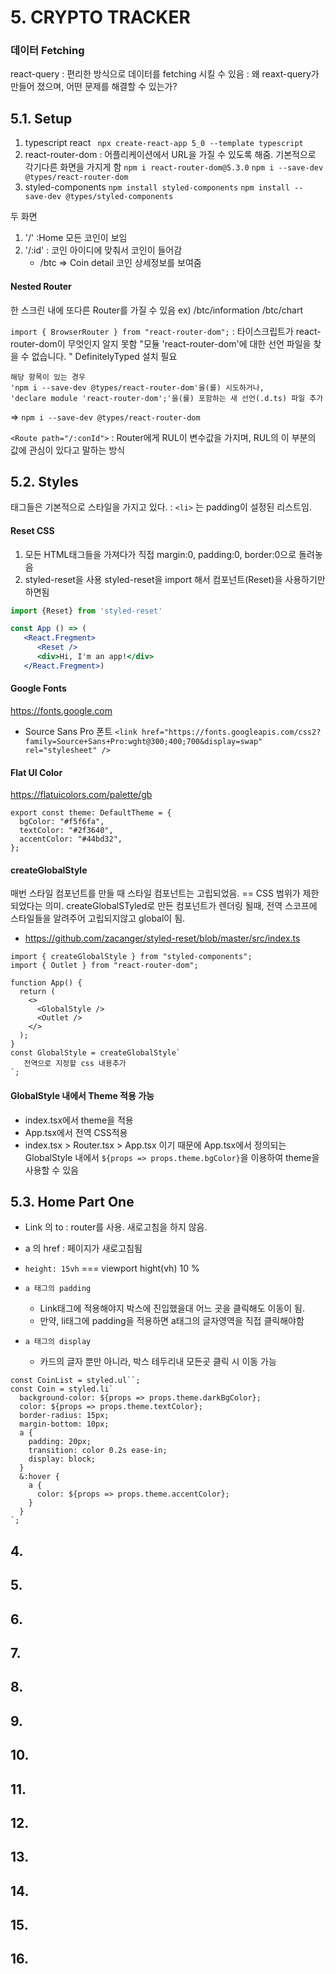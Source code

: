 # 5. CRYPTO TRACKER

### 데이터 Fetching

react-query : 편리한 방식으로 데이터를 fetching 시킬 수 있음
: 왜 reaxt-query가 만들어 졌으며, 어떤 문제를 해결할 수 있는가?

## 5.1. Setup

1. typescript react
   ` npx create-react-app 5_0 --template typescript`
2. react-router-dom : 어플리케이션에서 URL을 가질 수 있도록 해줌. 기본적으로 각기다른 화면을 가지게 함
   `npm i react-router-dom@5.3.0`
   `npm i --save-dev @types/react-router-dom`
3. styled-components
   `npm install styled-components`
   `npm install --save-dev @types/styled-components`

두 화면

1. '/' :Home 모든 코인이 보임
2. '/:id' : 코인 아이디에 맞춰서 코인이 들어감
   - /btc => Coin detail 코인 상세정보를 보여줌

#### Nested Router

한 스크린 내에 또다른 Router를 가질 수 있음
ex)
/btc/information
/btc/chart

`import { BrowserRouter } from "react-router-dom";`
: 타이스크립트가 react-router-dom이 무엇인지 알지 못함
"모듈 'react-router-dom'에 대한 선언 파일을 찾을 수 없습니다. "
DefinitelyTyped 설치 필요

```
해당 항목이 있는 경우
'npm i --save-dev @types/react-router-dom'을(를) 시도하거나,
'declare module 'react-router-dom';'을(를) 포함하는 새 선언(.d.ts) 파일 추가
```

=> `npm i --save-dev @types/react-router-dom`

`<Route path="/:conId">` : Router에게 RUL이 변수값을 가지며, RUL의 이 부분의 값에 관심이 있다고 말하는 방식

## 5.2. Styles

태그들은 기본적으로 스타일을 가지고 있다.
: `<li>` 는 padding이 설정된 리스트임.

#### Reset CSS

1. 모든 HTML태그들을 가져다가 직접 margin:0, padding:0, border:0으로 돌려놓음
2. styled-reset을 사용
   styled-reset을 import 해서 컴포넌트(Reset)을 사용하기만 하면됨

```jsx
import {Reset} from 'styled-reset'

const App () => (
   <React.Fregment>
      <Reset />
      <div>Hi, I'm an app!</div>
   </React.Fregment>)
```

#### Google Fonts

https://fonts.google.com

- Source Sans Pro 폰트
  `<link href="https://fonts.googleapis.com/css2?family=Source+Sans+Pro:wght@300;400;700&display=swap" rel="stylesheet" />`

#### Flat UI Color

https://flatuicolors.com/palette/gb

```tsx
export const theme: DefaultTheme = {
  bgColor: "#f5f6fa",
  textColor: "#2f3640",
  accentColor: "#44bd32",
};
```

#### createGlobalStyle

매번 스타일 컴포넌트를 만들 때 스타일 컴포넌트는 고립되었음. == CSS 범위가 제한되었다는 의미.
createGlobalSTyled로 만든 컴포넌트가 렌더링 될때, 전역 스코프에 스타일들을 알려주어 고립되지않고 global이 됨.

- https://github.com/zacanger/styled-reset/blob/master/src/index.ts

```tsx
import { createGlobalStyle } from "styled-components";
import { Outlet } from "react-router-dom";

function App() {
  return (
    <>
      <GlobalStyle />
      <Outlet />
    </>
  );
}
const GlobalStyle = createGlobalStyle`
   전역으로 지정할 css 내용추가
`;
```

#### GlobalStyle 내에서 Theme 적용 가능

- index.tsx에서 theme을 적용
- App.tsx에서 전역 CSS적용
- index.tsx > Router.tsx > App.tsx 이기 때문에
  App.tsx에서 정의되는 GlobalStyle 내에서 `${props => props.theme.bgColor}`을 이용하여 theme을 사용할 수 있음

## 5.3. Home Part One

- Link 의 to : router를 사용. 새로고침을 하지 않음.
- a 의 href : 페이지가 새로고침됨

- `height: 15vh` === viewport hight(vh) 10 %
- `a 태그의 padding`
  - Link태그에 적용해야지 박스에 진입했을대 어느 곳을 클릭해도 이동이 됨.
  - 만약, li태그에 padding을 적용하면 a태그의 글자영역을 직접 클릭해야함
- `a 태그의 display`
  - 카드의 글자 뿐만 아니라, 박스 테두리내 모든곳 클릭 시 이동 가능

```tsx
const CoinList = styled.ul``;
const Coin = styled.li`
  background-color: ${props => props.theme.darkBgColor};
  color: ${props => props.theme.textColor};
  border-radius: 15px;
  margin-bottom: 10px;
  a {
    padding: 20px;
    transition: color 0.2s ease-in;
    display: block;
  }
  &:hover {
    a {
      color: ${props => props.theme.accentColor};
    }
  }
`;
```

## 4.

## 5.

## 6.

## 7.

## 8.

## 9.

## 10.

## 11.

## 12.

## 13.

## 14.

## 15.

## 16.
